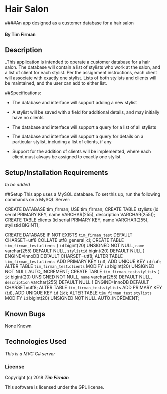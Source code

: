 # Hair Salon

####An app designed as a customer database for a hair salon

#### By Tim Firman

## Description

_This application is intended to operate a customer database for a hair salon.  The database will contain a list of stylists who work at the salon, and a list of client for each stylist.  Per the assignment instructions, each client will associate with exactly one stylist.  Lists of both stylists and clients will be maintained, and the user can add to either list.

##Specifications:

* The database and interface will support adding a new stylist

* A stylist will be saved with a field for additional details, and may initially have no clients

* The database and interface will support a query for a list of all stylists

* The database and interface will support a query for details on a particular stylist, including a list of clients, if any

* Support for the addition of clients will be implemented, where each client must always be assigned to exactly one stylist

## Setup/Installation Requirements

_to be added_

##Setup
This app uses a MySQL database.  To set this up, run the following commands on a MySQL Server:

CREATE DATABASE tim_firman;
USE tim_firman;
CREATE TABLE stylists (id serial PRIMARY KEY, name VARCHAR(255), description VARCHAR(255));
CREATE TABLE clients (id serial PRIMARY KEY, name VARCHAR(255), stylistid BIGINT);

CREATE DATABASE IF NOT EXISTS `tim_firman_test` DEFAULT CHARSET=utf8 COLLATE utf8_general_ci;
CREATE TABLE `tim_firman_test`.`clients` (
  `id` bigint(20) UNSIGNED NOT NULL,
  `name` varchar(255) DEFAULT NULL,
  `stylistid` bigint(20) DEFAULT NULL
) ENGINE=InnoDB DEFAULT CHARSET=utf8;
ALTER TABLE `tim_firman_test`.`clients` ADD PRIMARY KEY (`id`), ADD UNIQUE KEY `id` (`id`);
ALTER TABLE `tim_firman_test`.`clients` MODIFY `id` bigint(20) UNSIGNED NOT NULL AUTO_INCREMENT;
CREATE TABLE `tim_firman_test`.`stylists` (
  `id` bigint(20) UNSIGNED NOT NULL,
  `name` varchar(255) DEFAULT NULL,
  `description` varchar(255) DEFAULT NULL
) ENGINE=InnoDB DEFAULT CHARSET=utf8;
ALTER TABLE `tim_firman_test`.`stylists` ADD PRIMARY KEY (`id`), ADD UNIQUE KEY `id` (`id`);
ALTER TABLE `tim_firman_test`.`stylists` MODIFY `id` bigint(20) UNSIGNED NOT NULL AUTO_INCREMENT;

## Known Bugs

None Known

## Technologies Used

_This is a MVC C# server_

### License

Copyright (c) 2018 **_Tim Firman_**

This software is licensed under the GPL license.
